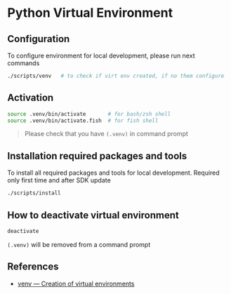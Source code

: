 # Python Virtual Environment

## Configuration

To configure environment for local development, please run next commands

```sh
./scripts/venv   # to check if virt env created, if no them configure
```

## Activation

```sh
source .venv/bin/activate       # for bash/zsh shell
source .venv/bin/activate.fish  # for fish shell
```
> Please check that you have `(.venv)` in command prompt

## Installation required packages and tools

To install all required packages and tools for local development. Required only first time and after SDK update
```sh
./scripts/install
```

## How to deactivate virtual environment

```sh
deactivate
```
`(.venv)` will be removed from a command prompt


## References

- [venv — Creation of virtual environments](https://docs.python.org/3.11/library/venv.html)

